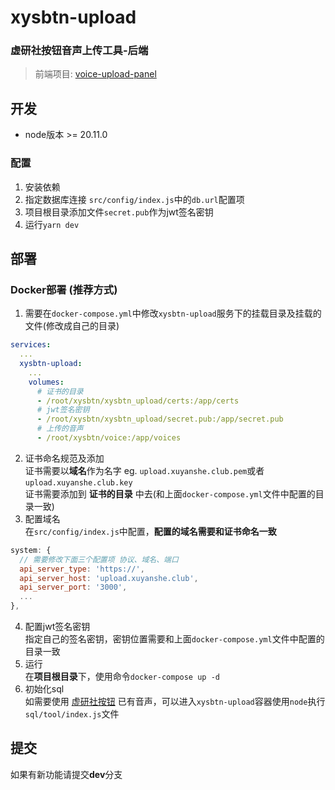 # xysbtn-upload 
### 虚研社按钮音声上传工具-后端  
> 前端项目: [voice-upload-panel](https://github.com/midou-midou/voice-upload-panel)  

## 开发  
* node版本 >= 20.11.0  
### 配置  
1. 安装依赖
1. 指定数据库连接 `src/config/index.js`中的`db.url`配置项
2. 项目根目录添加文件`secret.pub`作为jwt签名密钥  
4. 运行`yarn dev`

## 部署
### Docker部署 (推荐方式)  
1. 需要在`docker-compose.yml`中修改`xysbtn-upload`服务下的挂载目录及挂载的文件(修改成自己的目录)
```yaml
services:
  ...
  xysbtn-upload:
    ...
    volumes:
      # 证书的目录
      - /root/xysbtn/xysbtn_upload/certs:/app/certs
      # jwt签名密钥
      - /root/xysbtn/xysbtn_upload/secret.pub:/app/secret.pub
      # 上传的音声
      - /root/xysbtn/voice:/app/voices
```
2. 证书命名规范及添加  
证书需要以**域名**作为名字 eg. `upload.xuyanshe.club.pem`或者`upload.xuyanshe.club.key`  
证书需要添加到 **证书的目录** 中去(和上面`docker-compose.yml`文件中配置的目录一致)
3. 配置域名  
在`src/config/index.js`中配置，**配置的域名需要和证书命名一致**
```js
system: {
  // 需要修改下面三个配置项 协议、域名、端口
  api_server_type: 'https://',
  api_server_host: 'upload.xuyanshe.club',
  api_server_port: '3000',
  ...
},
```
4. 配置jwt签名密钥  
指定自己的签名密钥，密钥位置需要和上面`docker-compose.yml`文件中配置的目录一致
5. 运行  
在**项目根目录**下，使用命令`docker-compose up -d`
6. 初始化sql  
如需要使用 [虚研社按钮](https://voice.xuyanshe.club) 已有音声，可以进入`xysbtn-upload`容器使用`node`执行`sql/tool/index.js`文件

## 提交
如果有新功能请提交**dev**分支